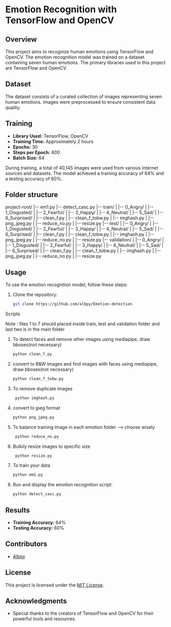 # Emotion Recognition with TensorFlow and OpenCV

## Overview

This project aims to recognize human emotions using TensorFlow and OpenCV. The emotion recognition model was trained on a dataset containing seven human emotions. The primary libraries used in this project are TensorFlow and OpenCV.

## Dataset

The dataset consists of a curated collection of images representing seven human emotions. Images were preprocessed to ensure consistent data quality.

## Training

- **Library Used:** TensorFlow, OpenCV
- **Training Time:** Approximately 2 hours
- **Epochs:** 30
- **Steps per Epoch:** 600
- **Batch Size:** 64

During training, a total of 40,145 images were used from various internet sources and datasets. The model achieved a training accuracy of 64% and a testing accuracy of 60%.
## Folder structure 

project-root/
|-- em1.py
|-- detect_casc.py
|-- train/
|   |-- 0_Angry/
|   |-- 1_Disgusted/
|   |-- 2_Fearful/
|   |-- 3_Happy/
|   |-- 4_Neutral/
|   |-- 5_Sad/
|   |-- 6_Surprised/
|   |-- clean_f.py
|   |-- clean_f_tobw.py
|   |-- imghash.py
|   |-- png_jpeg.py
|   |-- reduce_no.py
|   |-- resize.py
|-- test/
|   |-- 0_Angry/
|   |-- 1_Disgusted/
|   |-- 2_Fearful/
|   |-- 3_Happy/
|   |-- 4_Neutral/
|   |-- 5_Sad/
|   |-- 6_Surprised/
|   |-- clean_f.py
|   |-- clean_f_tobw.py
|   |-- imghash.py
|   |-- png_jpeg.py
|   |-- reduce_no.py
|   |-- resize.py
|-- validation/
|   |-- 0_Angry/
|   |-- 1_Disgusted/
|   |-- 2_Fearful/
|   |-- 3_Happy/
|   |-- 4_Neutral/
|   |-- 5_Sad/
|   |-- 6_Surprised/
|   |-- clean_f.py
|   |-- clean_f_tobw.py
|   |-- imghash.py
|   |-- png_jpeg.py
|   |-- reduce_no.py
|   |-- resize.py



## Usage

To use the emotion recognition model, follow these steps:

1. Clone the repository:

    ```bash
    git clone https://github.com/albpy/Emotion-detection
    ```
Scripts

Note : files 1 to 7 should placed inside train, test and validation folder and last two is in the main folder

1. To detect faces and remove other images using mediapipe, draw bboxes(not necessary)
    
    ```bash
    python clean_f.py
    ```
2. convert to B&W images and find images with faces using mediapipe, draw bboxes(not necessary)
   
    ```bash
    python clean_f_tobw.py
    ```
3. To remove duplicate images

   ```bash
    python imghash.py
    ```
5. convert to jpeg format

    ```bash
    python png_jpeg.py
    ```
6. To balance training image in each emotion folder --> choose wisely

   ```bash
    python reduce_no.py
    ```
7. Bulkily resize images to specific size

   ```bash
    python resize.py
    ```
8. To train your data
   
    ```bash
    python em1.py
    ```
    
9. Run and display the emotion recognition script:

    ```bash
    python detect_casc.py
    ```

## Results

- **Training Accuracy:** 64%
- **Testing Accuracy:** 60%

## Contributors

- [Albpy](https://github.com/albpy/Emotion-detection)

## License

This project is licensed under the [MIT License](LICENSE).

## Acknowledgments

- Special thanks to the creators of TensorFlow and OpenCV for their powerful tools and resources.
